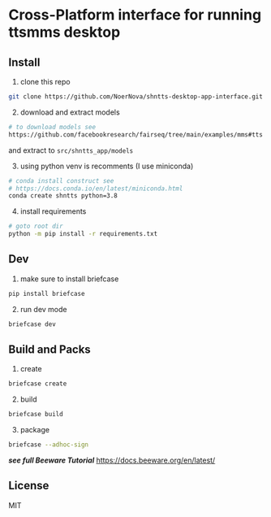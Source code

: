 # Cross-Platform interface for running ttsmms desktop

## Install
1. clone this repo
```bash
git clone https://github.com/NoerNova/shntts-desktop-app-interface.git
```

2. download and extract models
```bash
# to download models see
https://github.com/facebookresearch/fairseq/tree/main/examples/mms#tts
```
and extract to ``src/shntts_app/models``

3. using python venv is recomments (I use miniconda)
```bash
# conda install construct see
# https://docs.conda.io/en/latest/miniconda.html
conda create shntts python=3.8
```

4. install requirements
```bash
# goto root dir
python -m pip install -r requirements.txt
```

## Dev
1. make sure to install briefcase
```bash
pip install briefcase
```

2. run dev mode
```bash
briefcase dev
```

## Build and Packs
1. create
```bash
briefcase create
```

2. build
```bash
briefcase build
```

3. package
```bash
briefcase --adhoc-sign
```

***see full Beeware Tutorial*** https://docs.beeware.org/en/latest/

## License
MIT
